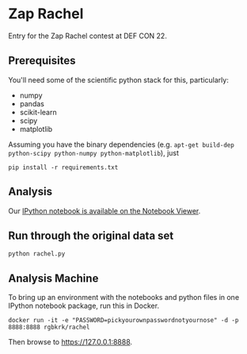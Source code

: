 # Zap Rachel

Entry for the Zap Rachel contest at DEF CON 22.

## Prerequisites

You'll need some of the scientific python stack for this, particularly:

* numpy
* pandas
* scikit-learn
* scipy
* matplotlib

Assuming you have the binary dependencies (e.g. `apt-get build-dep python-scipy python-numpy python-matplotlib`), just

```
pip install -r requirements.txt
```

## Analysis

Our [IPython notebook is available on the Notebook Viewer](http://nbviewer.ipython.org/github/rgbkrk/rachel/blob/master/Rachel%20the%20Robo%20Caller.ipynb).

## Run through the original data set

```
python rachel.py
```

## Analysis Machine

To bring up an environment with the notebooks and python files in one IPython notebook package, run this in Docker.

```
docker run -it -e "PASSWORD=pickyourownpasswordnotyournose" -d -p 8888:8888 rgbkrk/rachel 
```

Then browse to https://127.0.0.1:8888.

